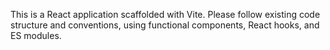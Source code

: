 <!-- Use this file to provide workspace-specific custom instructions to Copilot. For more details, visit https://code.visualstudio.com/docs/copilot/copilot-customization#_use-a-githubcopilotinstructionsmd-file -->
This is a React application scaffolded with Vite. Please follow existing code structure and conventions, using functional components, React hooks, and ES modules.

